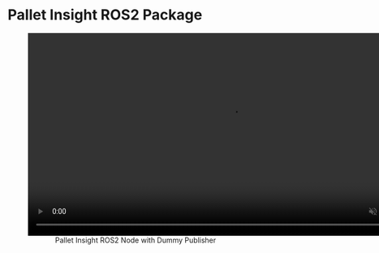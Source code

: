 # Pallet Insight ROS2 Package

<figure style="text-align: center;">
    <video controls autoplay loop muted width="800">
    <source src="assets/img/intro.webm" type="video/webm">
    </video>
 <figcaption>Pallet Insight ROS2 Node with Dummy Publisher</figcaption>
</figure>
